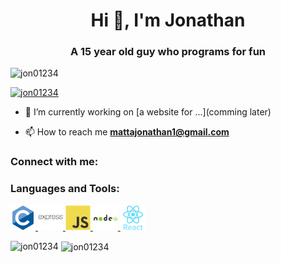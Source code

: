 <h1 align="center">Hi 👋, I'm Jonathan</h1>
<h3 align="center">A 15 year old guy who programs for fun</h3>

<p align="left"> <img src="https://komarev.com/ghpvc/?username=jon01234&label=Profile%20views&color=0e75b6&style=flat" alt="jon01234" /> </p>

<p align="left"> <a href="https://github.com/ryo-ma/github-profile-trophy"><img src="https://github-profile-trophy.vercel.app/?username=jon01234" alt="jon01234" /></a> </p>

- 🔭 I’m currently working on [a website for ...](comming later)

- 📫 How to reach me **mattajonathan1@gmail.com**

<h3 align="left">Connect with me:</h3>
<p align="left">
</p>

<h3 align="left">Languages and Tools:</h3>
<p align="left"> <a href="https://www.cprogramming.com/" target="_blank" rel="noreferrer"> <img src="https://raw.githubusercontent.com/devicons/devicon/master/icons/c/c-original.svg" alt="c" width="40" height="40"/> </a> <a href="https://expressjs.com" target="_blank" rel="noreferrer"> <img src="https://raw.githubusercontent.com/devicons/devicon/master/icons/express/express-original-wordmark.svg" alt="express" width="40" height="40"/> </a> <a href="https://developer.mozilla.org/en-US/docs/Web/JavaScript" target="_blank" rel="noreferrer"> <img src="https://raw.githubusercontent.com/devicons/devicon/master/icons/javascript/javascript-original.svg" alt="javascript" width="40" height="40"/> </a> <a href="https://nodejs.org" target="_blank" rel="noreferrer"> <img src="https://raw.githubusercontent.com/devicons/devicon/master/icons/nodejs/nodejs-original-wordmark.svg" alt="nodejs" width="40" height="40"/> </a> <a href="https://reactjs.org/" target="_blank" rel="noreferrer"> <img src="https://raw.githubusercontent.com/devicons/devicon/master/icons/react/react-original-wordmark.svg" alt="react" width="40" height="40"/> </a> </p>

<p><img align="left" src="https://github-readme-stats.vercel.app/api/top-langs?username=jon01234&show_icons=true&locale=en&layout=compact" alt="jon01234" /></p>

<p>&nbsp;<img align="center" src="https://github-readme-stats.vercel.app/api?username=jon01234&show_icons=true&locale=en" alt="jon01234" /></p>
